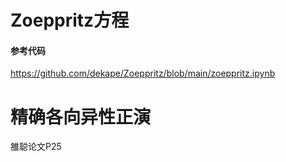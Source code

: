 # Zoeppritz方程
#### 参考代码
https://github.com/dekape/Zoeppritz/blob/main/zoeppritz.ipynb

# 精确各向异性正演
 雒聪论文P25
